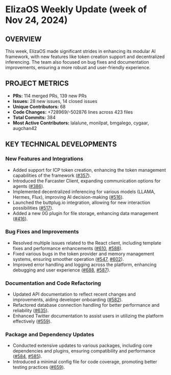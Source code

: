 # ElizaOS Weekly Update (week of Nov 24, 2024)

## OVERVIEW 
This week, ElizaOS made significant strides in enhancing its modular AI framework, with new features like token creation support and decentralized inferencing. The team also focused on bug fixes and documentation improvements, ensuring a more robust and user-friendly experience.

## PROJECT METRICS
- **PRs:** 114 merged PRs, 139 new PRs
- **Issues:** 28 new issues, 14 closed issues
- **Unique Contributors:** 68
- **Code Changes:** +728969/-502876 lines across 423 files
- **Total Commits:** 384
- **Most Active Contributors:** lalalune, monilpat, bmgalego, cygaar, augchan42

## KEY TECHNICAL DEVELOPMENTS

### New Features and Integrations
- Added support for ICP token creation, enhancing the token management capabilities of the framework ([#357](https://github.com/elizaos/eliza/pull/357)).
- Introduced the Farcaster Client, expanding communication options for agents ([#386](https://github.com/elizaos/eliza/pull/386)).
- Implemented decentralized inferencing for various models (LLAMA, Hermes, Flux), improving AI decision-making ([#516](https://github.com/elizaos/eliza/pull/516)).
- Launched the buttplug.io integration, allowing for new interaction possibilities ([#517](https://github.com/elizaos/eliza/pull/517)).
- Added a new 0G plugin for file storage, enhancing data management ([#416](https://github.com/elizaos/eliza/pull/416)).

### Bug Fixes and Improvements
- Resolved multiple issues related to the React client, including template fixes and performance enhancements ([#610](https://github.com/elizaos/eliza/pull/610), [#588](https://github.com/elizaos/eliza/pull/588)).
- Fixed various bugs in the token provider and memory management systems, ensuring smoother operation ([#547](https://github.com/elizaos/eliza/pull/547), [#602](https://github.com/elizaos/eliza/pull/602)).
- Improved error handling and logging across the platform, enhancing debugging and user experience ([#688](https://github.com/elizaos/eliza/pull/688), [#587](https://github.com/elizaos/eliza/pull/587)).

### Documentation and Code Refactoring
- Updated API documentation to reflect recent changes and improvements, aiding developer onboarding ([#582](https://github.com/elizaos/eliza/pull/582)).
- Refactored database connection handling for better performance and reliability ([#635](https://github.com/elizaos/eliza/pull/635)).
- Enhanced Twitter documentation to assist users in utilizing the platform effectively ([#559](https://github.com/elizaos/eliza/pull/559)).

### Package and Dependency Updates
- Conducted extensive updates to various packages, including core dependencies and plugins, ensuring compatibility and performance ([#584](https://github.com/elizaos/eliza/pull/584), [#585](https://github.com/elizaos/eliza/pull/585)).
- Introduced a minimal config file for code coverage, promoting better testing practices ([#659](https://github.com/elizaos/eliza/pull/659)).